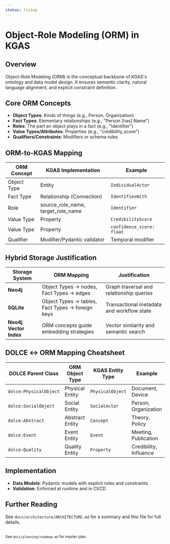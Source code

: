 ```yaml
---
status: living
---
```


# Object-Role Modeling (ORM) in KGAS

## Overview

Object-Role Modeling (ORM) is the conceptual backbone of KGAS's ontology and data model design. It ensures semantic clarity, natural language alignment, and explicit constraint definition.

## Core ORM Concepts

- **Object Types**: Kinds of things (e.g., Person, Organization)
- **Fact Types**: Elementary relationships (e.g., "Person [has] Name")
- **Roles**: The part an object plays in a fact (e.g., "Identifier")
- **Value Types/Attributes**: Properties (e.g., "credibility_score")
- **Qualifiers/Constraints**: Modifiers or schema rules

## ORM-to-KGAS Mapping

| ORM Concept      | KGAS Implementation         | Example                |
|------------------|----------------------------|------------------------|
| Object Type      | Entity                     | `IndividualActor`      |
| Fact Type        | Relationship (Connection)  | `IdentifiesWith`       |
| Role             | source_role_name, target_role_name | `Identifier` |
| Value Type       | Property                   | `CredibilityScore`     |
| Value Type       | Property                   | `confidence_score: float` |
| Qualifier        | Modifier/Pydantic validator| Temporal modifier      |

## Hybrid Storage Justification

| Storage System | ORM Mapping | Justification |
|----------------|-------------|---------------|
| **Neo4j** | Object Types → nodes, Fact Types → edges | Graph traversal and relationship queries |
| **SQLite** | Object Types → tables, Fact Types → foreign keys | Transactional metadata and workflow state |
| **Neo4j Vector Index** | ORM concepts guide embedding strategies | Vector similarity and semantic search |

## DOLCE ↔ ORM Mapping Cheatsheet

| DOLCE Parent Class | ORM Object Type | KGAS Entity Type | Example |
|-------------------|-----------------|------------------|---------|
| `dolce:PhysicalObject` | Physical Entity | `PhysicalObject` | Document, Device |
| `dolce:SocialObject` | Social Entity | `SocialActor` | Person, Organization |
| `dolce:Abstract` | Abstract Entity | `Concept` | Theory, Policy |
| `dolce:Event` | Event Entity | `Event` | Meeting, Publication |
| `dolce:Quality` | Quality Entity | `Property` | Credibility, Influence |

## Implementation

- **Data Models**: Pydantic models with explicit roles and constraints
- **Validation**: Enforced at runtime and in CI/CD

## Further Reading

See `docs/architecture/ARCHITECTURE.md` for a summary and this file for full details.

<br><sup>See `docs/planning/roadmap.md` for master plan.</sup>
